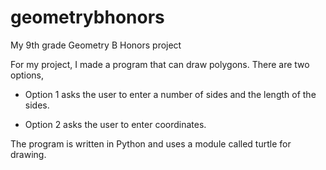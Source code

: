 # geometrybhonors
My 9th grade Geometry B Honors project

For my project, I made a program that can draw polygons. There are two options, 

* Option 1 asks the user to enter a number of sides and the length of the sides.

* Option 2 asks the user to enter coordinates. 

The program is written in Python and uses a module called turtle for drawing. 
